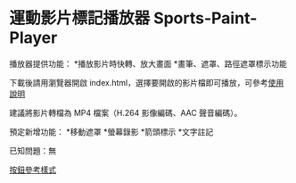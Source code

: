 # 運動影片標記播放器 Sports-Paint-Player

播放器提供功能：
*播放影片時快轉、放大畫面
*畫筆、遮罩、路徑遮罩標示功能

下載後請用瀏覽器開啟 index.html，選擇要開啟的影片檔即可播放，可參考[使用說明](https://github.com/ottokang/Sports-Paint-Player/wiki/%E4%BD%BF%E7%94%A8%E8%AA%AA%E6%98%8E "運動影片標記播放器使用說明")

建議將影片轉檔為 MP4 檔案（H.264 影像編碼、AAC 聲音編碼）。

預定新增功能：
*移動遮罩
*螢幕錄影
*箭頭標示
*文字註記

已知問題：無

[按鈕參考樣式](https://codepen.io/sebj54/pen/oxluI)
